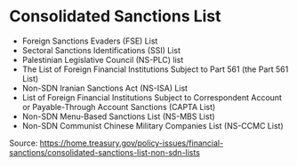 # Consolidated Sanctions List

- Foreign Sanctions Evaders (FSE) List
- Sectoral Sanctions Identifications (SSI) List
- Palestinian Legislative Council (NS-PLC) list
- The List of Foreign Financial Institutions Subject to Part 561 (the Part 561 List)
- Non-SDN Iranian Sanctions Act (NS-ISA) List
- List of Foreign Financial Institutions Subject to Correspondent Account or Payable-Through Account Sanctions (CAPTA List)
- ​Non-SDN Menu-Based Sanctions List (NS-MBS List)
- Non-SDN Communist Chinese Military Companies List (NS-CCMC List)

Source: https://home.treasury.gov/policy-issues/financial-sanctions/consolidated-sanctions-list-non-sdn-lists